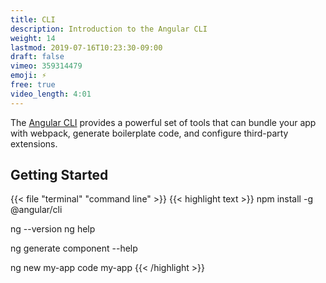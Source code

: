 ```yaml
---
title: CLI
description: Introduction to the Angular CLI
weight: 14
lastmod: 2019-07-16T10:23:30-09:00
draft: false
vimeo: 359314479
emoji: ⚡
free: true
video_length: 4:01
---
```


The [Angular CLI](https://angular.io/cli) provides a powerful set of tools that
can bundle your app with webpack, generate boilerplate code, and configure
third-party extensions.

## Getting Started

{{< file "terminal" "command line" >}} {{< highlight text >}} npm install -g
@angular/cli

ng --version ng help

ng generate component --help

ng new my-app code my-app {{< /highlight >}}
